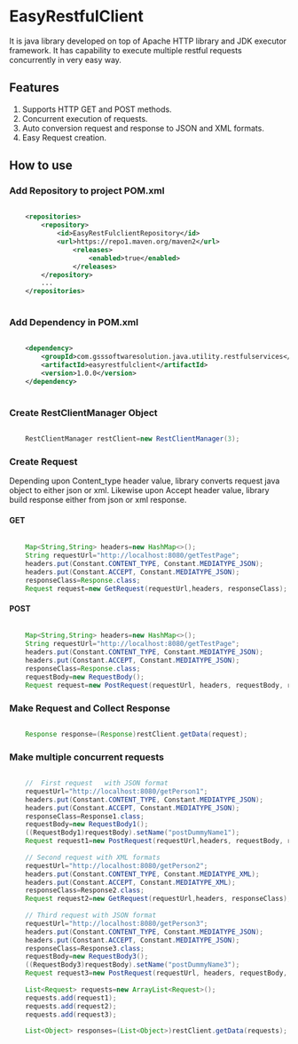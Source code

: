 # EasyRestfulClient
It is java library developed on top of Apache HTTP library and JDK executor framework. It has capability to execute multiple restful requests concurrently in very easy way. 

## Features

1. Supports HTTP GET and POST methods.
2. Concurrent execution of requests.
3. Auto conversion request and response to JSON and XML formats.
4. Easy Request creation.

## How to use 

### Add Repository to project POM.xml

```xml

	<repositories>
		<repository>
			<id>EasyRestFulclientRepository</id>
			<url>https://repo1.maven.org/maven2</url>
				<releases>
					<enabled>true</enabled>
				</releases>
		</repository>
		...
	</repositories>
    
```
  
### Add Dependency in POM.xml
  
``` xml

	<dependency>
		<groupId>com.gsssoftwaresolution.java.utility.restfulservices</groupId>
		<artifactId>easyrestfulclient</artifactId>
		<version>1.0.0</version>
	</dependency>
	
```

### Create RestClientManager Object

```java

	RestClientManager restClient=new RestClientManager(3);

```

### Create Request 

Depending upon Content_type header value, library converts request java object to either json or xml.
Likewise upon Accept header value, library build response either from json or xml response.

#### GET  

```java
    
	Map<String,String> headers=new HashMap<>();
	String requestUrl="http://localhost:8080/getTestPage";
	headers.put(Constant.CONTENT_TYPE, Constant.MEDIATYPE_JSON);
	headers.put(Constant.ACCEPT, Constant.MEDIATYPE_JSON);
	responseClass=Response.class;
	Request request=new GetRequest(requestUrl,headers, responseClass);

```

#### POST 

```java
      
	Map<String,String> headers=new HashMap<>();
	String requestUrl="http://localhost:8080/getTestPage";
	headers.put(Constant.CONTENT_TYPE, Constant.MEDIATYPE_JSON);
	headers.put(Constant.ACCEPT, Constant.MEDIATYPE_JSON);
	responseClass=Response.class;
	requestBody=new RequestBody();
	Request request=new PostRequest(requestUrl, headers, requestBody, responseClass);

```

### Make Request and Collect Response

```java

	Response response=(Response)restClient.getData(request);

```

### Make multiple concurrent requests

```java

	//  First request	with JSON format  
	requestUrl="http://localhost:8080/getPerson1";
	headers.put(Constant.CONTENT_TYPE, Constant.MEDIATYPE_JSON);
	headers.put(Constant.ACCEPT, Constant.MEDIATYPE_JSON);
	responseClass=Response1.class;
	requestBody=new RequestBody1();
	((RequestBody1)requestBody).setName("postDummyName1");
	Request request1=new PostRequest(requestUrl,headers, requestBody, responseClass);
	  
	// Second request with XML formats
	requestUrl="http://localhost:8080/getPerson2";
	headers.put(Constant.CONTENT_TYPE, Constant.MEDIATYPE_XML);
	headers.put(Constant.ACCEPT, Constant.MEDIATYPE_XML);
	responseClass=Response2.class;
	Request request2=new GetRequest(requestUrl,headers, responseClass);
	  
	// Third request with JSON format
	requestUrl="http://localhost:8080/getPerson3";
	headers.put(Constant.CONTENT_TYPE, Constant.MEDIATYPE_JSON);
	headers.put(Constant.ACCEPT, Constant.MEDIATYPE_JSON);
	responseClass=Response3.class;
	requestBody=new RequestBody3();
	((RequestBody3)requestBody).setName("postDummyName3");
	Request request3=new PostRequest(requestUrl, headers, requestBody, responseClass);
	  
	List<Request> requests=new ArrayList<Request>();
	requests.add(request1);
	requests.add(request2);
	requests.add(request3);
	  
	List<Object> responses=(List<Object>)restClient.getData(requests);
	
```


